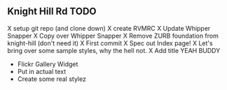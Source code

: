 Knight Hill Rd TODO
-------------------

X setup git repo (and clone down)
X create RVMRC
X Update Whipper Snapper
X Copy over Whipper Snapper
X Remove ZURB foundation from knight-hill (don't need it)
X First commit
X Spec out Index page!
X Let's bring over some sample styles, why the hell not.
X Add title YEAH BUDDY

* Flickr Gallery Widget
* Put in actual text
* Create some real stylez
